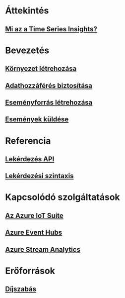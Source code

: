 # Áttekintés
## [Mi az a Time Series Insights?](time-series-insights-overview.md)

# Bevezetés
## [Környezet létrehozása](time-series-insights-get-started.md)
## [Adathozzáférés biztosítása](time-series-insights-data-access.md)
## [Eseményforrás létrehozása](time-series-insights-add-event-source.md)
## [Események küldése](time-series-insights-send-events.md)

# Referencia
## [Lekérdezés API](/rest/api/time-series-insights/time-series-insights-reference-queryapi)
## [Lekérdezési szintaxis](/rest/api/time-series-insights/time-series-insights-reference-query-syntax)

# Kapcsolódó szolgáltatások
## [Az Azure IoT Suite](/azure/iot-suite/)
## [Azure Event Hubs](/azure/event-hubs/)
## [Azure Stream Analytics](/azure/stream-analytics/)

# Erőforrások
## [Díjszabás](https://azure.microsoft.com/pricing/details/time-series-insights/)
